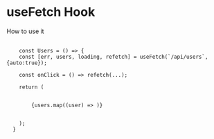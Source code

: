 # useFetch Hook

How to use it
<pre>
  <code>
    const Users = () => {
    const [err, users, loading, refetch] = useFetch(`/api/users`, {auto:true});

    const onClick = () => refetch(...);

    return (
      <div>
        {users.map((user) => <User key={user.id} user={user} />)}
      </div>
    );
  }
  </code>
</pre>